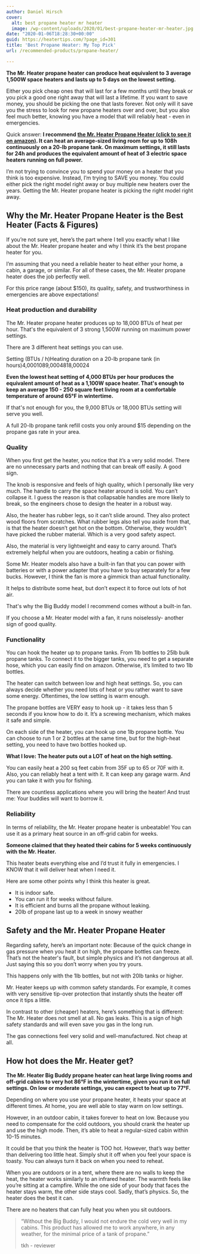 ```yaml
---
author: Daniel Hirsch
cover:
  alt: best propane heater mr heater
  image: /wp-content/uploads/2020/01/best-propane-heater-mr-heater.jpg
date: "2020-01-06T18:28:30+00:00"
guid: https://heatertips.com/?page_id=301
title: 'Best Propane Heater: My Top Pick'
url: /recommended-products/propane-heater/

---
```

**The Mr. Heater propane heater can produce heat equivalent to 3 average 1,500W space heaters and lasts up to 5 days on the lowest setting.**

Either you pick cheap ones that will last for a few months until they break or you pick a good one right away that will last a lifetime. If you want to save money, you should be picking the one that lasts forever. Not only will it save you the stress to look for new propane heaters over and over, but you also feel much better, knowing you have a model that will reliably heat - even in emergencies.

Quick answer: **I recommend [the Mr. Heater Propane Heater (click to see it on amazon)](https://www.amazon.com/Mr-Heater-Corporation-MH18B-Portable/dp/B07Q82MG8S?_encoding=UTF8&pd_rd_w=kiMMj&content-id=amzn1.sym.955a7b6c-4442-4a5b-94c6-7c9442401010&pf_rd_p=955a7b6c-4442-4a5b-94c6-7c9442401010&pf_rd_r=S3J4K7AEZNPSK29B1WRH&pd_rd_wg=Elz7y&pd_rd_r=50d71c9e-8e76-4b3c-bae1-75383ad7d988&linkCode=ll1&tag=heatertips-20&linkId=7c82ef6cb7f22ea964472c20e8e4bf74&language=en_US&ref_=as_li_ss_tl). It can heat an average-sized living room for up to 108h continuously on a 20-lb propane tank. On maximum settings, it still lasts for 24h and produces the equivalent amount of heat of 3 electric space heaters running on full power.**

I’m not trying to convince you to spend your money on a heater that you think is too expensive. Instead, I’m trying to SAVE you money. You could either pick the right model right away or buy multiple new heaters over the years. Getting the Mr. Heater propane heater is picking the right model right away.

## Why the Mr. Heater Propane Heater is the Best Heater (Facts & Figures)

If you’re not sure yet, here’s the part where I tell you exactly what I like about the Mr. Heater propane heater and why I think it’s the best propane heater for you.

I’m assuming that you need a reliable heater to heat either your home, a cabin, a garage, or similar. For all of these cases, the Mr. Heater propane heater does the job perfectly well.

For this price range (about $150), its quality, safety, and trustworthiness in emergencies are above expectations!

### Heat production and durability

The Mr. Heater propane heater produces up to 18,000 BTUs of heat per hour. That's the equivalent of 3 strong 1,500W running on maximum power settings.

There are 3 different heat settings you can use.

Setting (BTUs / h)Heating duration on a 20-lb propane tank (in hours)4,0001089,0004818,00024

**Even the lowest heat setting of 4,000 BTUs per hour produces the equivalent amount of heat as a 1,100W space heater. That's enough to keep an average 150 - 250 square feet living room at a comfortable temperature of around 65°F in wintertime.**

If that's not enough for you, the 9,000 BTUs or 18,000 BTUs setting will serve you well.

A full 20-lb propane tank refill costs you only around $15 depending on the propane gas rate in your area.

### Quality

When you first get the heater, you notice that it’s a very solid model. There are no unnecessary parts and nothing that can break off easily. A good sign.

The knob is responsive and feels of high quality, which I personally like very much. The handle to carry the space heater around is solid. You can’t collapse it. I guess the reason is that collapsable handles are more likely to break, so the engineers chose to design the heater in a robust way.

Also, the heater has rubber legs, so it can’t slide around. They also protect wood floors from scratches. What rubber legs also tell you aside from that, is that the heater doesn’t get hot on the bottom. Otherwise, they wouldn’t have picked the rubber material. Which is a very good safety aspect.

Also, the material is very lightweight and easy to carry around. That’s extremely helpful when you are outdoors, heating a cabin or fishing.

Some Mr. Heater models also have a built-in fan that you can power with batteries or with a power adapter that you have to buy separately for a few bucks. However, I think the fan is more a gimmick than actual functionality.

It helps to distribute some heat, but don’t expect it to force out lots of hot air.

That's why the Big Buddy model I recommend comes without a built-in fan.

If you choose a Mr. Heater model with a fan, it runs noiselessly- another sign of good quality.

### Functionality

You can hook the heater up to propane tanks. From 1lb bottles to 25lb bulk propane tanks. To connect it to the bigger tanks, you need to get a separate hose, which you can easily find on amazon. Otherwise, it’s limited to two 1lb bottles.

The heater can switch between low and high heat settings. So, you can always decide whether you need lots of heat or you rather want to save some energy. Oftentimes, the low setting is warm enough.

The propane bottles are VERY easy to hook up - it takes less than 5 seconds if you know how to do it. It’s a screwing mechanism, which makes it safe and simple.

On each side of the heater, you can hook up one 1lb propane bottle. You can choose to run 1 or 2 bottles at the same time, but for the high-heat setting, you need to have two bottles hooked up.

**What I love: The heater puts out a LOT of heat on the high setting.**

You can easily heat a 200 sq feet cabin from 35F up to 65 or 70F with it. Also, you can reliably heat a tent with it. It can keep any garage warm. And you can take it with you for fishing.

There are countless applications where you will bring the heater! And trust me: Your buddies will want to borrow it.

### Reliability

In terms of reliability, the Mr. Heater propane heater is unbeatable! You can use it as a primary heat source in an off-grid cabin for weeks.

**Someone claimed that they heated their cabins for 5 weeks continuously with the Mr. Heater.**

This heater beats everything else and I’d trust it fully in emergencies. I KNOW that it will deliver heat when I need it.

Here are some other points why I think this heater is great.

- It is indoor safe.
- You can run it for weeks without failure.
- It is efficient and burns all the propane without leaking.
- 20lb of propane last up to a week in snowy weather

## Safety and the Mr. Heater Propane Heater

Regarding safety, here’s an important note: Because of the quick change in gas pressure when you heat it on high, the propane bottles can freeze. That’s not the heater's fault, but simple physics and it’s not dangerous at all. Just saying this so you don’t worry when you try yours.

This happens only with the 1lb bottles, but not with 20lb tanks or higher.

Mr. Heater keeps up with common safety standards. For example, it comes with very sensitive tip-over protection that instantly shuts the heater off once it tips a little.

In contrast to other (cheaper) heaters, here’s something that is different: The Mr. Heater does not smell at all. No gas leaks. This is a sign of high safety standards and will even save you gas in the long run.

The gas connections feel very solid and well-manufactured. Not cheap at all.

## How hot does the Mr. Heater get?

**The Mr. Heater Big Buddy propane heater can heat large living rooms and off-grid cabins to very hot 86°F in the wintertime, given you run it on full settings. On low or moderate settings, you can expect to heat up to 77°F.**

Depending on where you use your propane heater, it heats your space at different times. At home, you are well able to stay warm on low settings.

However, in an outdoor cabin, it takes forever to heat on low. Because you need to compensate for the cold outdoors, you should crank the heater up and use the high mode. Then, it’s able to heat a regular-sized cabin within 10-15 minutes.

It could be that you think the heater is TOO hot. However, that’s way better than delivering too little heat. Simply shut it off when you feel your space is toasty. You can always turn it back on when you need to reheat.

When you are outdoors or in a tent, where there are no walls to keep the heat, the heater works similarly to an infrared heater. The warmth feels like you’re sitting at a campfire. While the one side of your body that faces the heater stays warm, the other side stays cool. Sadly, that’s physics. So, the heater does the best it can.

There are no heaters that can fully heat you when you sit outdoors.

> “Without the Big Buddy, I would not endure the cold very well in my cabins. This product has allowed me to work anywhere, in any weather, for the minimal price of a tank of propane.”
>
>  tkh - reviewer
